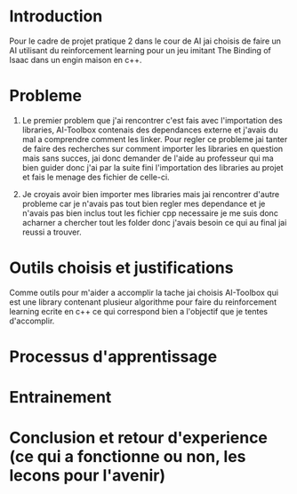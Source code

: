 # Introduction
Pour le cadre de projet pratique 2 dans le cour de AI jai choisis de faire un AI utilisant du reinforcement learning
pour un jeu imitant The Binding of Isaac dans un engin maison en c++. 

# Probleme
1. Le premier problem que j'ai rencontrer c'est fais avec l'importation des libraries, AI-Toolbox contenais des
dependances externe et j'avais du mal a comprendre comment les linker. Pour regler ce probleme jai tanter de faire des recherches
sur comment importer les libraries en question mais sans succes, jai donc demander de l'aide au professeur qui ma bien guider donc
j'ai par la suite fini l'importation des libraries au projet et fais le menage des fichier de celle-ci.

2. Je croyais avoir bien importer mes libraries mais jai rencontrer d'autre probleme car je n'avais pas tout bien regler mes dependance
et je n'avais pas bien inclus tout les fichier cpp necessaire je me suis donc acharner a chercher tout les folder donc j'avais besoin ce 
qui au final jai reussi a trouver.

# Outils choisis et justifications
Comme outils pour m'aider a accomplir la tache jai choisis AI-Toolbox qui est une library contenant plusieur algorithme 
pour faire du reinforcement learning ecrite en c++ ce qui correspond bien a l'objectif que je tentes d'accomplir.

# Processus d'apprentissage

# Entrainement

# Conclusion et retour d'experience (ce qui a fonctionne ou non, les lecons pour l'avenir)
